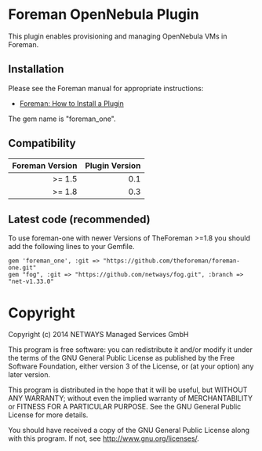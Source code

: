 # Foreman OpenNebula Plugin

This plugin enables provisioning and managing OpenNebula VMs in Foreman.

## Installation

Please see the Foreman manual for appropriate instructions:

* [Foreman: How to Install a Plugin](http://theforeman.org/manuals/latest/index.html#6.1InstallaPlugin)

The gem name is "foreman_one".

## Compatibility

| Foreman Version | Plugin Version |
| ---------------:| --------------:|
| >=  1.5         | 0.1            |
| >=  1.8         | 0.3            |

## Latest code (recommended)

To use foreman-one with newer Versions of TheForeman >=1.8 you should add the
following lines to your Gemfile. 

    gem 'foreman_one', :git => "https://github.com/theforeman/foreman-one.git"
    gem "fog", :git => "https://github.com/netways/fog.git", :branch => "net-v1.33.0"

# Copyright

Copyright (c) 2014 NETWAYS Managed Services GmbH

This program is free software: you can redistribute it and/or modify
it under the terms of the GNU General Public License as published by
the Free Software Foundation, either version 3 of the License, or
(at your option) any later version.

This program is distributed in the hope that it will be useful,
but WITHOUT ANY WARRANTY; without even the implied warranty of
MERCHANTABILITY or FITNESS FOR A PARTICULAR PURPOSE.  See the
GNU General Public License for more details.

You should have received a copy of the GNU General Public License
along with this program.  If not, see <http://www.gnu.org/licenses/>.
